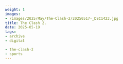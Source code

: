 ```yaml
---
weight: 1
images:
- /images/2025/May/The-Clash-2/20250517-_DSC1423.jpg
title: The Clash 2.
date: 2025-05-19
tags:
- archive
- digital

- the-clash-2
- sports
---
```


